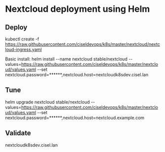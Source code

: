 # Nextcloud deployment using Helm

## Deploy
kubectl create -f https://raw.githubusercontent.com/ciseldevops/k8s/master/nextcloud/nextcloud-ingress.yaml

Basic install:
helm install --name nextcloud stable/nextcloud --values=https://raw.githubusercontent.com/ciseldevops/k8s/master/nextcloud/values.yaml --set nextcloud.password=******,nextcloud.host=nextcloudk8sdev.cisel.lan

## Tune
helm upgrade nextcloud stable/nextcloud --values=https://raw.githubusercontent.com/ciseldevops/k8s/master/nextcloud/values.yaml  --set nextcloud.password=******,nextcloud.host=nextcloud.example.com

## Validate
nextcloudk8sdev.cisel.lan
